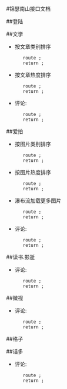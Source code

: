#锦瑟南山接口文档

##登陆

##文学

- 按文章类别排序 

		 route ; 
		 return ;

- 按文章热度排序

		 route ; 
		 return ;

- 评论: 

		 route ; 
		 return ;
##爱拍

- 按图片类别排序 

		 route ; 
		 return ;

- 按图片热度排序

		 route ; 
		 return ;

- 瀑布流加载更多图片

		 route ; 
		 return ;

- 评论: 

		 route ; 
		 return ;

##读书.影逝

- 评论: 

		 route ; 
		 return ;


##微视

- 评论: 

		 route ; 
		 return ;

##格子

##话多

- 评论: 

		 route ; 
		 return ;